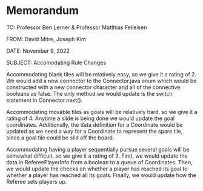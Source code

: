 # Memorandum
TO:           Professor Ben Lerner & Professor Matthias Felleisen

FROM:     David Mitre, Joseph Kim

DATE:       November 9, 2022

SUBJECT: Accomodating Rule Changes

Accommodating blank tiles will be relatively easy, so we give it a rating of 2. We would add a new connector to the Connector.java enum which would be constructed with a new connector character and all of the connective booleans as false. The only method we would update is the switch statement in Connector.next().

Accommodating movable tiles as goals will be relatively hard, so we give it a rating of 4. Anytime a slide is being done we would update the goal coordinates. Additionally, the data definition for a Coordinate would be updated as we need a way for a Coordinate to represent the spare tile, since a goal tile could be slid off the board.

Accommodating having a player sequentially pursue several goals will be somewhat difficult, so we give it a rating of 3. First, we would update the data in RefereePlayerInfo from a boolean to a queue of Coordinates. Then, we would update the checks on whether a player has reached its goal to whether a player has reached all its goals. Finally, we would update how the Referee sets players up. 

